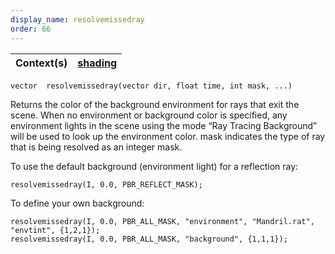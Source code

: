 ```yaml
---
display_name: resolvemissedray
order: 66
---
```

| Context(s) | [shading](../contexts/shading.html) |
| --- | --- |

`vector  resolvemissedray(vector dir, float time, int mask, ...)`

Returns the color of the background environment for rays that exit the
scene. When no environment or background color is specified, any
environment lights in the scene using the mode “Ray Tracing Background”
will be used to look up the environment color. mask indicates the type
of ray that is being resolved as an integer mask.

To use the default background (environment light) for a reflection ray:

```vex
resolvemissedray(I, 0.0, PBR_REFLECT_MASK);
```

To define your own background:

```vex
resolvemissedray(I, 0.0, PBR_ALL_MASK, "environment", "Mandril.rat", "envtint", {1,2,1});
resolvemissedray(I, 0.0, PBR_ALL_MASK, "background", {1,1,1});
```

